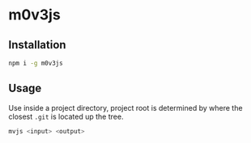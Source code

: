 # m0v3js

## Installation

```sh
npm i -g m0v3js
```

## Usage

Use inside a project directory, project root is determined by where the closest `.git` is located up the tree.

```sh
mvjs <input> <output>
```